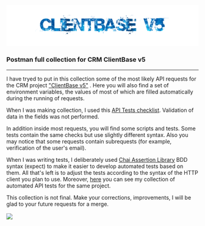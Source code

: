 [![Header](https://github.com/Sanzhanov/Postman-full-collection-for-CRM-ClientBase-v5/blob/main/assets/header.png)](https://clientbase.us/v5)

### Postman full collection for CRM ClientBase v5
---

I have tryed to put in this collection some of the most likely API requests for the CRM project <a rel="CRM" href="https://clientbase.us/v5">"ClientBase v5"</a> . Here you will also find a set of environment variables, the values ​​of most of which are filled automatically during the running of requests.

When I was making collection, I used this <a rel="checklist" href="https://github.com/Sanzhanov/API-Tests-Check-List">API Tests checklist</a>. Validation of data in the fields was not performed.

In addition inside most requests, you will find some scripts and tests. Some tests contain the same checks but use slightly different syntax. Also you may notice that some requests contain subrequests (for example, verification of the user's email).

When I was writing tests, I deliberately used <a rel="Chai" href="https://www.chaijs.com/api/bdd/">Chai Assertion Library</a> BDD syntax (expect) to make it easier to develop automated tests based on them. All that's left is to adjust the tests according to the syntax of the HTTP client you plan to use. Moreover, <a rel="checklist" href="https://github.com/Sanzhanov/API-Automation-Tests-for-CRM-ClientBase-v5">here</a> you can see my collection of automated API tests for the same project.

This collection is not final. Make your corrections, improvements, I will be glad to your future requests for a merge.

<img src='.github/workflows/dino.gif' height=200 
   align="center"/> 